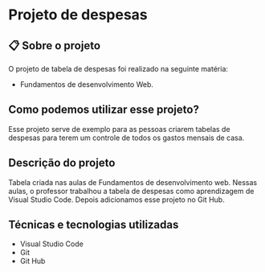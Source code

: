 # Projeto de despesas

## 📋 Sobre o projeto

 O projeto de tabela de despesas foi realizado na seguinte matéria:
 * Fundamentos de desenvolvimento Web.

 ## Como podemos utilizar esse projeto?

 Esse projeto serve de exemplo para as pessoas criarem tabelas de despesas para terem um controle de todos os gastos mensais de casa.

 ## Descrição do projeto

Tabela criada nas aulas de Fundamentos de desenvolvimento web.  Nessas aulas, o professor trabalhou a tabela de despesas como aprendizagem de Visual Studio Code. Depois adicionamos esse projeto no Git Hub.

## Técnicas e tecnologias utilizadas

* Visual Studio Code
* Git 
* Git Hub
